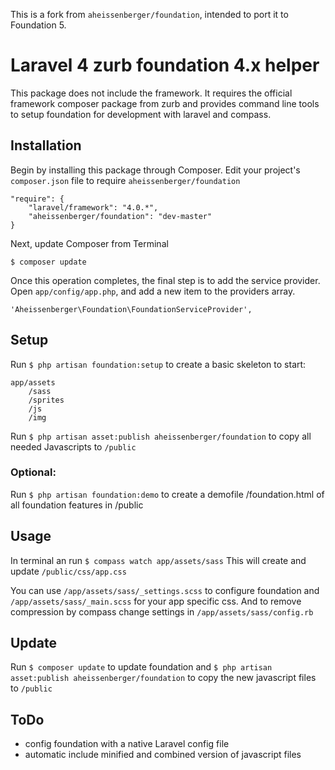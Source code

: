 This is a fork from ``aheissenberger/foundation``, intended to port it to Foundation 5.

# Laravel 4 zurb foundation 4.x helper

This package does not include the framework. It requires the official framework composer package from zurb and provides command line tools to setup foundation for development with laravel and compass.


## Installation

Begin by installing this package through Composer. Edit your project's `composer.json` file to require `aheissenberger/foundation`

	"require": {
	    "laravel/framework": "4.0.*",
	    "aheissenberger/foundation": "dev-master"
	}

Next, update Composer from Terminal

	$ composer update

Once this operation completes, the final step is to add the service provider. Open `app/config/app.php`, and add a new item to the providers array.

	'Aheissenberger\Foundation\FoundationServiceProvider',


## Setup

Run `$ php artisan foundation:setup` to create a basic skeleton to start:

	app/assets
		/sass
		/sprites
		/js
		/img

Run `$ php artisan asset:publish aheissenberger/foundation` to copy all needed Javascripts to `/public`

### Optional:
Run `$ php artisan foundation:demo` to create a demofile /foundation.html of all foundation features in /public

## Usage

In terminal an run `$ compass watch app/assets/sass`
This will create and update `/public/css/app.css`

You can use `/app/assets/sass/_settings.scss` to configure foundation and `/app/assets/sass/_main.scss` for your app specific css.
And to remove compression by compass change settings in `/app/assets/sass/config.rb`

## Update

Run `$ composer update` to update foundation and `$ php artisan asset:publish aheissenberger/foundation` to copy the new javascript files to `/public`


## ToDo

* config foundation with a native Laravel config file
* automatic include minified and combined version of javascript files